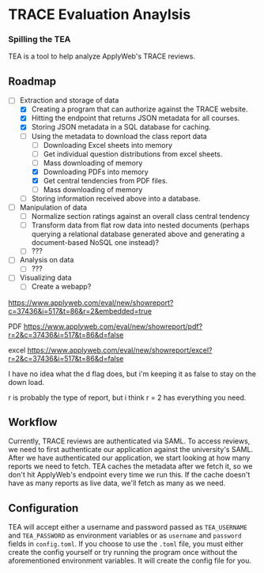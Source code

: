 # TRACE Evaluation Anaylsis
### Spilling the TEA

TEA is a tool to help analyze ApplyWeb's TRACE reviews.

## Roadmap
- [ ] Extraction and storage of data
  - [x] Creating a program that can authorize against the TRACE website.
  - [x] Hitting the endpoint that returns JSON metadata for all courses.
  - [x] Storing JSON metadata in a SQL database for caching.
  - [ ] Using the metadata to download the class report data
    - [ ] Downloading Excel sheets into memory
    - [ ] Get individual question distributions from excel sheets.
    - [ ] Mass downloading of memory
    - [x] Downloading PDFs into memory
    - [x] Get central tendencies from PDF files.
    - [ ] Mass downloading of memory
  - [ ] Storing information received above into a database.
- [ ] Manipulation of data
  - [ ] Normalize section ratings against an overall class central tendency
  - [ ] Transform data from flat row data into nested documents (perhaps querying a relational database generated above and generating a document-based NoSQL one instead)?
  - [ ] ???
- [ ] Analysis on data
  - [ ] ???
- [ ] Visualizing data
  - [ ] Create a webapp?

https://www.applyweb.com/eval/new/showreport?c=37436&i=517&t=86&r=2&embedded=true

PDF
https://www.applyweb.com/eval/new/showreport/pdf?r=2&c=37436&i=517&t=86&d=false

excel
https://www.applyweb.com/eval/new/showreport/excel?r=2&c=37436&i=517&t=86&d=false

I have no idea what the d flag does, but i'm keeping it as false to stay on the
down load.

r is probably the type of report, but i think r = 2 has everything you need.

## Workflow

Currently, TRACE reviews are authenticated via SAML. To access reviews, we need to first authenticate our application against the university's SAML. After we have authenticated our application, we start looking at how many reports we need to fetch. TEA caches the metadata after we fetch it, so we don't hit ApplyWeb's endpoint every time we run this. If the cache doesn't have as many reports as live data, we'll fetch as many as we need.

## Configuration

TEA will accept either a username and password passed as `TEA_USERNAME` and `TEA_PASSWORD` as environment variables or as `username` and `password` fields in `config.toml`. If you choose to use the `.toml` file, you must either create the config yourself or try running the program once without the aforementioned environment variables. It will create the config file for you.
